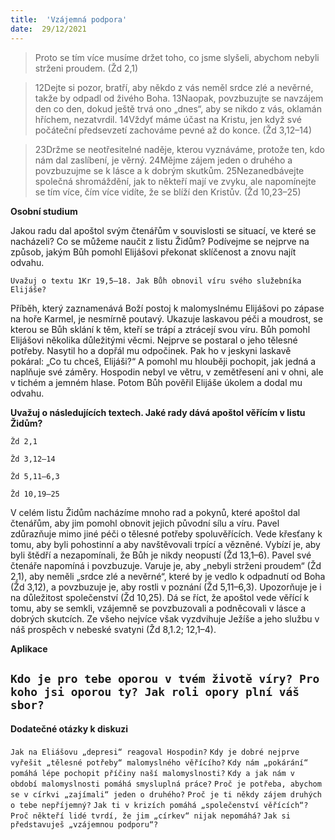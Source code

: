 ```yaml
---
title:  'Vzájemná podpora'
date:  29/12/2021
---
```


> <p></p>
> Proto se tím více musíme držet toho, co jsme slyšeli, abychom nebyli strženi proudem. (Žd 2,1)

> <p></p>
> 12Dejte si pozor, bratří, aby někdo z vás neměl srdce zlé a nevěrné, takže by odpadl od živého Boha. 13Naopak, povzbuzujte se navzájem den co den, dokud ještě trvá ono „dnes“, aby se nikdo z vás, oklamán hříchem, nezatvrdil. 14Vždyť máme účast na Kristu, jen když své počáteční předsevzetí zachováme pevné až do konce. (Žd 3,12–14)

> <p></p>
> 23Držme se neotřesitelné naděje, kterou vyznáváme, protože ten, kdo nám dal zaslíbení, je věrný. 24Mějme zájem jeden o druhého a povzbuzujme se k lásce a k dobrým skutkům. 25Nezanedbávejte společná shromáždění, jak to někteří mají ve zvyku, ale napomínejte se tím více, čím více vidíte, že se blíží den Kristův. (Žd 10,23–25)

**Osobní studium**

Jakou radu dal apoštol svým čtenářům v souvislosti se situací, ve které se nacházeli? Co se můžeme naučit z listu Židům? Podívejme se nejprve na způsob, jakým Bůh pomohl Elijášovi překonat sklíčenost a znovu najít odvahu.

`Uvažuj o textu 1Kr 19,5–18. Jak Bůh obnovil víru svého služebníka Elijáše?`

Příběh, který zaznamenává Boží postoj k malomyslnému Elijášovi po zápase na hoře Karmel, je nesmírně poutavý. Ukazuje laskavou péči a moudrost, se kterou se Bůh sklání k těm, kteří se trápí a ztrácejí svou víru. Bůh pomohl Elijášovi několika důležitými věcmi. Nejprve se postaral o jeho tělesné potřeby. Nasytil ho a dopřál mu odpočinek. Pak ho v jeskyni laskavě pokáral: „Co tu chceš, Elijáši?“ A pomohl mu hlouběji pochopit, jak jedná a naplňuje své záměry. Hospodin nebyl ve větru, v zemětřesení ani v ohni, ale v tichém a jemném hlase. Potom Bůh pověřil Elijáše úkolem a dodal mu odvahu.

**Uvažuj o následujících textech. Jaké rady dává apoštol věřícím v listu Židům?**

`Žd 2,1`

`Žd 3,12–14`

`Žd 5,11–6,3`

`Žd 10,19–25`

V celém listu Židům nacházíme mnoho rad a pokynů, které apoštol dal čtenářům, aby jim pomohl obnovit jejich původní sílu a víru. Pavel zdůrazňuje mimo jiné péči o tělesné potřeby spoluvěřících. Vede křesťany k tomu, aby byli pohostinní a aby navštěvovali trpící a vězněné. Vybízí je, aby byli štědří a nezapomínali, že Bůh je nikdy neopustí (Žd 13,1–6). Pavel své čtenáře napomíná i povzbuzuje. Varuje je, aby „nebyli strženi proudem“ (Žd 2,1), aby neměli „srdce zlé a nevěrné“, které by je vedlo k odpadnutí od Boha (Žd 3,12), a povzbuzuje je, aby rostli v poznání (Žd 5,11–6,3). Upozorňuje je i na důležitost společenství (Žd 10,25). Dá se říct, že apoštol vede věřící k tomu, aby se semkli, vzájemně se povzbuzovali a podněcovali v lásce a dobrých skutcích. Ze všeho nejvíce však vyzdvihuje Ježíše a jeho službu v náš prospěch v nebeské svatyni (Žd 8,1.2; 12,1–4).

**Aplikace**

`Kdo je pro tebe oporou v tvém životě víry? Pro koho jsi oporou ty? Jak roli opory plní váš sbor?`
---

#### Dodatečné otázky k diskuzi

`Jak na Eliášovu „depresi“ reagoval Hospodin?`
`Kdy je dobré nejprve vyřešit „tělesné potřeby“ malomyslného věřícího?`
`Kdy nám „pokárání“ pomáhá lépe pochopit příčiny naší malomyslnosti?`
`Kdy a jak nám v období malomyslnosti pomáhá smysluplná práce?`
`Proč je potřeba, abychom se v církvi „zajímali“ jeden o druhého?`
`Proč je ti někdy zájem druhých o tebe nepříjemný?`
`Jak ti v krizích pomáhá „společenství věřících“?`
`Proč někteří lidé tvrdí, že jim „církev“ nijak nepomáhá?`
`Jak si představuješ „vzájemnou podporu“?`